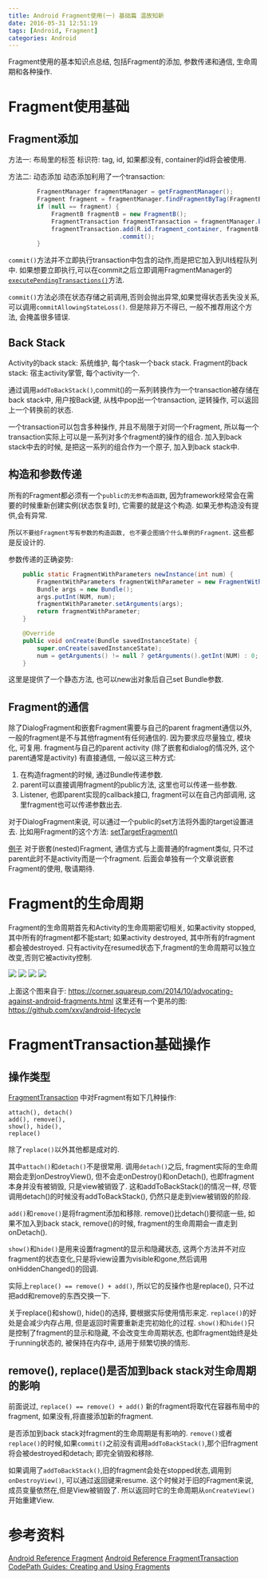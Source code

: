 ```yaml
---
title: Android Fragment使用(一) 基础篇 温故知新
date: 2016-05-31 12:51:19
tags: [Android, Fragment]
categories: Android
---
```


Fragment使用的基本知识点总结, 包括Fragment的添加, 参数传递和通信, 生命周期和各种操作.

<!-- more -->

# Fragment使用基础
## Fragment添加
方法一: 布局里的标签<fragment>
标识符: tag, id, 如果都没有, container的id将会被使用.

方法二: 动态添加
动态添加利用了一个transaction:

```java
        FragmentManager fragmentManager = getFragmentManager();
        Fragment fragment = fragmentManager.findFragmentByTag(FragmentB.TAG);
        if (null == fragment) {
            FragmentB fragmentB = new FragmentB();
            FragmentTransaction fragmentTransaction = fragmentManager.beginTransaction();
            fragmentTransaction.add(R.id.fragment_container, fragmentB, FragmentB.TAG)
                               .commit();
        }
```
`commit()`方法并不立即执行transaction中包含的动作,而是把它加入到UI线程队列中.
如果想要立即执行,可以在commit之后立即调用FragmentManager的[`executePendingTransactions()`](https://developer.android.com/reference/android/app/FragmentManager.html#executePendingTransactions())方法.

`commit()`方法必须在状态存储之前调用,否则会抛出异常,如果觉得状态丢失没关系,可以调用`commitAllowingStateLoss()`. 但是除非万不得已, 一般不推荐用这个方法, 会掩盖很多错误.

## Back Stack
Activity的back stack: 系统维护, 每个task一个back stack.
Fragment的back stack: 宿主activity掌管, 每个activity一个.

通过调用`addToBackStack()`,commit()的一系列转换作为一个transaction被存储在back stack中,
用户按Back键, 从栈中pop出一个transaction, 逆转操作, 可以返回上一个转换前的状态.

一个transaction可以包含多种操作, 并且不局限于对同一个Fragment, 所以每一个transaction实际上可以是一系列对多个fragment的操作的组合.
加入到back stack中去的时候, 是把这一系列的组合作为一个原子, 加入到back stack中.

## 构造和参数传递
所有的Fragment都必须有一个`public的无参构造函数`, 因为framework经常会在需要的时候重新创建实例(状态恢复时), 它需要的就是这个构造.
如果无参构造没有提供,会有异常.

所以`不要给Fragment写有参数的构造函数, 也不要企图搞个什么单例的Fragment`. 这些都是反设计的.

参数传递的正确姿势:

```java
    public static FragmentWithParameters newInstance(int num) {
        FragmentWithParameters fragmentWithParameter = new FragmentWithParameters();
        Bundle args = new Bundle();
        args.putInt(NUM, num);
        fragmentWithParameter.setArguments(args);
        return fragmentWithParameter;
    }

    @Override
    public void onCreate(Bundle savedInstanceState) {
        super.onCreate(savedInstanceState);
        num = getArguments() != null ? getArguments().getInt(NUM) : 0;
    }
```
这里是提供了一个静态方法, 也可以new出对象后自己set Bundle参数.

## Fragment的通信
除了DialogFragment和嵌套Fragment需要与自己的parent fragment通信以外, 一般的fragment是不与其他fragment有任何通信的. 因为要求应尽量独立, 模块化, 可复用.
fragment与自己的parent activity (除了嵌套和dialog的情况外, 这个parent通常是activity) 有直接通信, 一般以这三种方式:
1. 在构造fragment的时候, 通过Bundle传递参数.
2. parent可以直接调用fragment的public方法, 这里也可以传递一些参数.
3. Listener, 也即parent实现的callback接口, fragment可以在自己内部调用, 这里fragment也可以传递参数出去.

对于DialogFragment来说, 可以通过一个public的set方法将外面的target设置进去.
比如用Fragment的这个方法: [setTargetFragment()](https://developer.android.com/reference/android/app/Fragment.html#setTargetFragment(android.app.Fragment,%20int))

[例子](https://guides.codepath.com/android/Using-DialogFragment#passing-data-to-parent-fragment)
对于嵌套(nested)Fragment, 通信方式与上面普通的fragment类似, 只不过parent此时不是activity而是一个fragment.
后面会单独有一个文章说嵌套Fragment的使用, 敬请期待.

# Fragment的生命周期
Fragment的生命周期首先和Activity的生命周期密切相关,
如果activity stopped,其中所有的fragment都不能start;
如果activity destroyed, 其中所有的fragment都会被destroyed.
只有activity在resumed状态下,fragment的生命周期可以独立改变,否则它被activity控制.

![](/images/fragment-lifecycle.png)
![](/images/fragment-lifecycle-2.png)
![](/images/activity-fragment-lifecycle.png)
![](/images/fragment-lifecycle-with-callbacks.png)

上面这个图来自于: https://corner.squareup.com/2014/10/advocating-against-android-fragments.html
这里还有一个更吊的图: https://github.com/xxv/android-lifecycle

# FragmentTransaction基础操作

## 操作类型
[FragmentTransaction](https://developer.android.com/reference/android/app/FragmentTransaction.html) 中对Fragment有如下几种操作:

```
attach(), detach()
add(), remove(),
show(), hide(),
replace()
```

除了`replace()`以外其他都是成对的.

其中`attach()`和`detach()`不是很常用.
调用`detach()`之后, fragment实际的生命周期会走到onDestroyView(), 但不会走onDestroy()和onDetach(), 也即fragment本身并没有被销毁, 只是view被销毁了. 这和addToBackStack()的情况一样, 尽管调用detach()的时候没有addToBackStack(), 仍然只是走到view被销毁的阶段.

`add()`和`remove()`是将fragment添加和移除.
remove()比detach()要彻底一些, 如果不加入到back stack, remove()的时候, fragment的生命周期会一直走到onDetach().

`show()`和`hide()`是用来设置fragment的显示和隐藏状态, 这两个方法并不对应fragment的状态变化,只是将view设置为visible和gone,然后调用onHiddenChanged()的回调.

实际上`replace() == remove() + add()`, 所以它的反操作也是replace(), 只不过把add和remove的东西交换一下.

关于replace()和show(), hide()的选择, 要根据实际使用情形来定.
`replace()`的好处是会减少内存占用, 但是返回时需要重新走完初始化的过程.
`show()`和`hide()`只是控制了fragment的显示和隐藏, 不会改变生命周期状态, 也即fragment始终是处于running状态的, 被保持在内存中, 适用于频繁切换的情形.

## remove(), replace()是否加到back stack对生命周期的影响
前面说过, `replace() == remove() + add()`
新的fragment将取代在容器布局中的fragment, 如果没有,将直接添加新的fragment.

是否添加到back stack对fragment的生命周期是有影响的.
`remove()`或者`replace()`的时候,如果`commit()`之前没有调用`addToBackStack()`,那个旧fragment将会被destroyed和detach; 即完全销毁和移除.

如果调用了`addToBackStack()`,旧的fragment会处在stopped状态,调用到`onDestroyView()`, 可以通过返回键来resume.
这个时候对于旧的Fragment来说, 成员变量依然在,但是View被销毁了. 所以返回时它的生命周期从`onCreateView()`开始重建View.


# 参考资料
[Android Reference Fragment](https://developer.android.com/reference/android/app/Fragment.html)
[Android Reference FragmentTransaction](https://developer.android.com/reference/android/app/FragmentTransaction.html)
[CodePath Guides: Creating and Using Fragments](https://guides.codepath.com/android/Creating-and-Using-Fragments)
